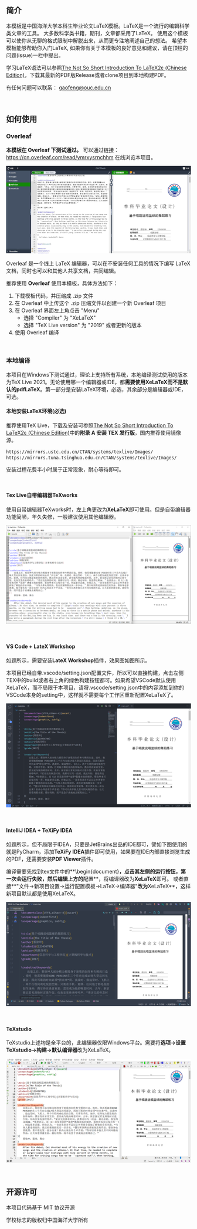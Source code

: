 ## 简介

本模板是中国海洋大学本科生毕业论文LaTeX模板。LaTeX是一个流行的编辑科学类文章的工具。 大多数科学类书籍，期刊，文章都采用了LaTeX。 使用这个模板可以使你从无聊的格式限制中解脱出来，从而更专注地阐述自己的想法。 希望本模板能够帮助你入门LaTeX, 如果你有关于本模板的良好意见和建议，请在顶栏的问题(issue)一栏中提出。

学习LaTeX语法可以参照[The Not So Short Introduction To LaTeX2ε (Chinese Edition)](https://github.com/CTeX-org/lshort-zh-cn)，下载其最新的PDF版Release或者clone项目到本地构建PDF。

有任何问题可以联系： gaofeng@ouc.edu.cn

<br>

## 如何使用

### Overleaf

**本模板在 Overleaf 下测试通过。** 可以通过链接：<https://cn.overleaf.com/read/ymrxysrnchhm>   在线浏览本项目。

![Overleaf](./20210422170337.jpg)

Overleaf 是一个线上 LaTeX 编辑器，可以在不安装任何工具的情况下编写 LaTeX 文档，同时也可以和其他人共享文档，共同编辑。

推荐使用 **Overleaf** 使用本模板，具体方法如下：

1. 下载模板代码，并压缩成 .zip 文件
2. 在 Overleaf 中上传这个 .zip 压缩文件以创建一个新 Overleaf 项目
3. 在 Overleaf 界面左上角点击 "Menu"
   - 选择 "Compiler" 为 "XeLaTeX"
   - 选择 "TeX Live version" 为 "2019" 或者更新的版本
4. 使用 Overleaf 编译

<br>

### 本地编译

本项目在Windows下测试通过，理论上支持所有系统，本地编译测试使用的版本为TeX Live 2021。无论使用哪一个编辑器或IDE，都**需要使用XeLaTeX而不是默认的pdfLaTeX**。第一部分是安装LaTeX环境，必选，其余部分是编辑器或IDE，可选。

#### 本地安装LaTeX环境(必选)

推荐使用TeX Live，下载及安装可参照[The Not So Short Introduction To LaTeX2ε (Chinese Edition)](https://github.com/CTeX-org/lshort-zh-cn)中的**附录 A 安装 TEX 发行版**，国内推荐使用镜像源。

```url
https://mirrors.ustc.edu.cn/CTAN/systems/texlive/Images/
https://mirrors.tuna.tsinghua.edu.cn/CTAN/systems/texlive/Images/
```

安装过程花费半小时属于正常现象，耐心等待即可。

<br>

#### Tex Live自带编辑器TeXworks

使用自带编辑器TeXworks时，左上角更改为**XeLaTeX**即可使用。但是自带编辑器功能简陋，年久失修，一般建议使用其他编辑器。

![image-20220305144537228](README.assets/image-20220305144537228.png)

<br>

#### VS Code + LateX Workshop

如题所示，需要安装**LateX Workshop**插件，效果图如图所示。

本项目已经自带.vscode/setting.json配置文件，所以可以直接构建，点击左侧TEX中的build或者右上角的绿色构建按钮都可。如果希望VSCode默认使用XeLaTeX，而不局限于本项目，请将.vscode/setting.json中的内容添加到你的VSCode本身的setting中，这样就不需要每个工作区重新配置XeLaTeX了。

![VSCode + LaTeX Workshop](README.assets/image-20220305143913352.png)

<br>

#### IntelliJ IDEA + TeXiFy IDEA

如题所示，但不局限于IDEA，只要是JetBrains出品的IDE都可，譬如下图使用的就是PyCharm，添加**TeXiFy IDEA**插件即可使用，如果要在IDE内部直接浏览生成的PDF，还需要安装**PDF Viewer**插件。

编译需要先找到tex文件中的**\\begin\{document\}**，点击其左侧的运行按钮，第一次会运行失败，然后编辑上方的**配置**，将编译器改为**XeLaTeX**即可。
或者直接**"文件->新项目设置->运行配置模板->LaTeX->编译器"**改为**XeLaTeX**，这样新项目默认都是使用XeLaTeX。

![IntelliJ IDEA + TeXiFy IDEA + PDF Viewer](README.assets/image-20220305144343929.png)

<br>

#### TeXstudio

TeXstudio上述均是全平台的，此编辑器仅限Windows平台。需要将**选项->设置TeXstudio->构建->默认编译器**改为XeLaTeX。

![TeXstudio](README.assets/image-20220305143708631.png)

<br>

## 开源许可

本项目代码基于 MIT 协议开源

学校标志的版权归中国海洋大学所有
